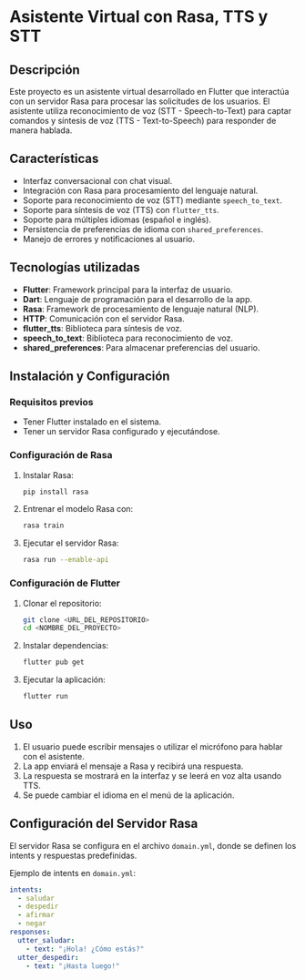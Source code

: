 # Asistente Virtual con Rasa, TTS y STT

## Descripción
Este proyecto es un asistente virtual desarrollado en Flutter que interactúa con un servidor Rasa para procesar las solicitudes de los usuarios. El asistente utiliza reconocimiento de voz (STT - Speech-to-Text) para captar comandos y síntesis de voz (TTS - Text-to-Speech) para responder de manera hablada.

## Características
- Interfaz conversacional con chat visual.
- Integración con Rasa para procesamiento del lenguaje natural.
- Soporte para reconocimiento de voz (STT) mediante `speech_to_text`.
- Soporte para síntesis de voz (TTS) con `flutter_tts`.
- Soporte para múltiples idiomas (español e inglés).
- Persistencia de preferencias de idioma con `shared_preferences`.
- Manejo de errores y notificaciones al usuario.

## Tecnologías utilizadas
- **Flutter**: Framework principal para la interfaz de usuario.
- **Dart**: Lenguaje de programación para el desarrollo de la app.
- **Rasa**: Framework de procesamiento de lenguaje natural (NLP).
- **HTTP**: Comunicación con el servidor Rasa.
- **flutter_tts**: Biblioteca para síntesis de voz.
- **speech_to_text**: Biblioteca para reconocimiento de voz.
- **shared_preferences**: Para almacenar preferencias del usuario.

## Instalación y Configuración

### Requisitos previos
- Tener Flutter instalado en el sistema.
- Tener un servidor Rasa configurado y ejecutándose.

### Configuración de Rasa
1. Instalar Rasa:
   ```sh
   pip install rasa
   ```
2. Entrenar el modelo Rasa con:
   ```sh
   rasa train
   ```
3. Ejecutar el servidor Rasa:
   ```sh
   rasa run --enable-api
   ```

### Configuración de Flutter
1. Clonar el repositorio:
   ```sh
   git clone <URL_DEL_REPOSITORIO>
   cd <NOMBRE_DEL_PROYECTO>
   ```
2. Instalar dependencias:
   ```sh
   flutter pub get
   ```
3. Ejecutar la aplicación:
   ```sh
   flutter run
   ```

## Uso
1. El usuario puede escribir mensajes o utilizar el micrófono para hablar con el asistente.
2. La app enviará el mensaje a Rasa y recibirá una respuesta.
3. La respuesta se mostrará en la interfaz y se leerá en voz alta usando TTS.
4. Se puede cambiar el idioma en el menú de la aplicación.

## Configuración del Servidor Rasa
El servidor Rasa se configura en el archivo `domain.yml`, donde se definen los intents y respuestas predefinidas.

Ejemplo de intents en `domain.yml`:
```yaml
intents:
  - saludar
  - despedir
  - afirmar
  - negar
responses:
  utter_saludar:
    - text: "¡Hola! ¿Cómo estás?"
  utter_despedir:
    - text: "¡Hasta luego!"
```
